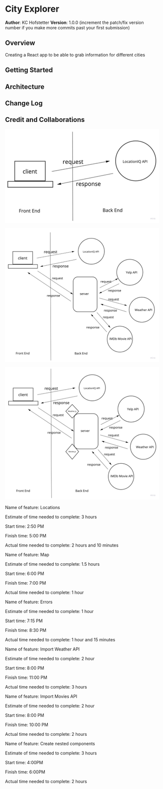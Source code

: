 # City Explorer

**Author**: KC Hofstetter
**Version**: 1.0.0 (increment the patch/fix version number if you make more commits past your first submission)

## Overview

Creating a React app to be able to grab information for different cities
<!-- Provide a high level overview of what this application is and why you are building it, beyond the fact that it's an assignment for this class. (i.e. What's your problem domain?) -->

## Getting Started
<!-- What are the steps that a user must take in order to build this app on their own machine and get it running? -->

## Architecture
<!-- Provide a detailed description of the application design. What technologies (languages, libraries, etc) you're using, and any other relevant design information. -->

## Change Log
<!-- Use this area to document the iterative changes made to your application as each feature is successfully implemented. Use time stamps. Here's an example:

01-01-2001 4:59pm - Application now has a fully-functional express server, with a GET route for the location resource. -->

## Credit and Collaborations
<!-- Give credit (and a link) to other people or resources that helped you build this application. -->

![WRRC Cycle](./img/lab06-web-request-response-cycle.jpg)

![WRRC 2](./img/WRRC2.jpeg)

![WRRC 3](./img/WRRC3.jpg)

Name of feature: Locations

Estimate of time needed to complete: 3 hours

Start time: 2:50 PM

Finish time: 5:00 PM

Actual time needed to complete: 2 hours and 10 minutes

Name of feature: Map

Estimate of time needed to complete: 1.5 hours

Start time: 6:00 PM

Finish time: 7:00 PM

Actual time needed to complete: 1 hour

Name of feature: Errors

Estimate of time needed to complete: 1 hour

Start time: 7:15 PM

Finish time: 8:30 PM

Actual time needed to complete: 1 hour and 15 minutes

Name of feature: Import Weather API

Estimate of time needed to complete: 2 hour

Start time: 8:00 PM

Finish time: 11:00 PM

Actual time needed to complete: 3 hours

Name of feature: Import Movies API

Estimate of time needed to complete: 2 hour

Start time: 8:00 PM

Finish time: 10:00 PM

Actual time needed to complete: 2 hours

Name of feature: Create nested components

Estimate of time needed to complete: 3 hours

Start time: 4:00PM

Finish time: 6:00PM

Actual time needed to complete: 2 hours

